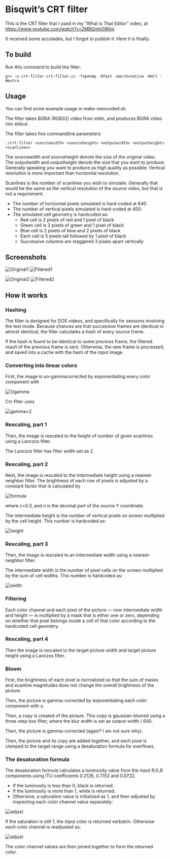 # Bisqwit’s CRT filter

This is the CRT filter that I used in my ”What is That Editor” video,
at https://www.youtube.com/watch?v=ZMBQmhO8KqI.

It received some accolades, but I forgot to publish it.
Here it is finally.

## To build

Run this command to build the filter:

    g++ -o crt-filter crt-filter.cc -fopenmp -Ofast -march=native -Wall -Wextra

## Usage

You can find some example usage in make-reencoded.sh.

The filter takes BGRA (RGB32) video from stdin,
and produces BGRA video into stdout.

The filter takes five commandline parameters:

    ./crt-filter <sourcewidth> <sourceheight> <outputwidth> <outputheight> <scanlines>

The sourcewidth and sourceheight denote the size of the original video.
The outputwidth and outputheight denote the size that you want to produce.
Generally speaking you want to produce as high quality as possible.
Vertical resolution is more important than horizontal resolution.

Scanlines is the number of scanlines you wish to simulate.
Generally that would be the same as the vertical resolution of the source video,
but that is not a requirement.

* The number of horizontal pixels simulated is hard-coded at 640.
* The number of vertical pixels simulated is hard-coded at 400.
* The simulated cell geometry is hardcoded as:
  * Red cell is 2 pixels of red and 1 pixel of black
  * Green cell is 2 pixels of green and 1 pixel of black
  * Blue cell is 2 pixels of blue and 2 pixels of black
  * Each cell is 5 pixels tall followed by 1 pixel of black
  * Successive columns are staggered 3 pixels apart vertically

## Screenshots

![Original1](img/mpv-shot0001.jpg)
![Filtered1](img/mpv-shot0002.jpg)

![Original2](img/mpv-shot0003.jpg)
![Filtered2](img/mpv-shot0004.jpg)

## How it works

### Hashing

The filter is designed for DOS videos, and specifically for sessions
involving the text mode. Because chances are that successive frames are
identical or almost identical, the filter calculates a hash of every source frame.

If the hash is found to be identical to some previous frame,
the filtered result of the previous frame is sent.
Otherwise, the new frame is processed, and saved into a cache with the hash of the input image.

### Converting into linear colors

First, the image is un-gammacorrected by exponentiating every color component with

![1/gamma](https://render.githubusercontent.com/render/math?math=\gamma^{-1})

Crt-filter uses

![gamma=2](https://render.githubusercontent.com/render/math?math=\gamma=2)

### Rescaling, part 1

Then, the image is rescaled to the height of number of given scanlines
using a Lanczos filter.

The Lanczos filter has filter width set as 2.

### Rescaling, part 2

Next, the image is rescaled to the intermediate height using a nearest-neighbor filter.
The brightness of each row of pixels is adjusted by a constant factor
that is calculated by

![formula](https://render.githubusercontent.com/render/math?math=e^{-\frac{%28n-0.5%29^2}{2+c^2}})

where c=0.3, and n is the decimal part of the source Y coordinate.

The intermediate height is the number of vertical pixels on screen
multiplied by the cell height. This number is hardcoded as:

![height](https://render.githubusercontent.com/render/math?math=400\times%285%2B1%29=2400)

### Rescaling, part 3

Then, the image is rescaled to an intermediate width using a nearest-neighbor filter.

The intermediate width is the number of pixel cells on the screen
multiplied by the sum of cell widths. This number is hardcoded as:

![width](https://render.githubusercontent.com/render/math?math=640\times%282%2B1+%2B+2%2B1+%2B+2%2B2%29=6400)

### Filtering

Each color channel and each pixel of the picture — now intermediate width and height — is multiplied by a mask
that is either one or zero, depending on whether that pixel belongs inside a
cell of that color according to the hardcoded cell geometry.

### Rescaling, part 4

Then the image is rescaled to the target picture width 
and target picture height using a Lanczos filter.

### Bloom

First, the brightness of each pixel is normalized so that the sum of masks
and scanline magnitudes does not change the overall brightness of the picture.

Then, the picture is gamma-corrected by exponentiating each color component with γ.

Then, a copy is created of the picture.
This copy is gaussian-blurred using a three-step box filter,
where the blur width is set as output-width / 640.

Then, the picture is gamma-corrected (again? I am not sure why).

Then, the picture and its copy are added together, and each pixel is clamped
to the target range using a desaturation formula for overflows.

### The desaturation formula

The desaturation formula calculates a luminosity value from the input R,G,B
components using ITU coefficients 0.2126, 0.7152 and 0.0722.
* If the luminosity is less than 0, black is returned.
* If the luminosity is more than 1, white is returned.
* Otherwise, a saturation value is initialized as 1, and then adjusted by inspecting each color channel value separately:

![adjust](https://render.githubusercontent.com/render/math?math=saturation\leftarrow\begin{cases}\min%28saturation,\frac{luma-1}{luma-value_{channel}}%29,+%26+\text{if+}value_{channel}\gt+1%5C%5C%0D%0A\min%28saturation,\frac{luma}{luma-value_{channel}}%29,+%26+\text{if+}value_{channel}\lt+0%5C%5Csaturation%26\text{otherwise}\end{cases})

If the saturation is still 1, the input color is returned verbatim.
Otherwise each color channel is readjusted as:

![adjust](https://render.githubusercontent.com/render/math?math=value_{channel}\leftarrow\min%281,\max%280,%28value_{channel}-luma%29saturation%2Bluma%29%29)

The color channel values are then joined together to form the returned color.
